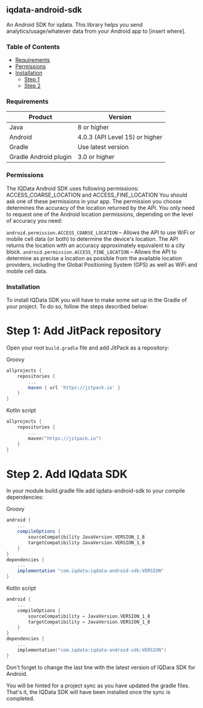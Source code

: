 ## iqdata-android-sdk

An Android SDK for iqdata. This library helps you send analytics/usage/whatever data from your Android app to [insert where].

### Table of Contents
- [Requirements](#requirements)
- [Permissions](#permissions)
- [Installation](#installation)
    - [Step 1](#permissions)
    - [Step 2](#permissions)

### Requirements
|Product|Version|
|---|---|
|Java|8 or higher|
|Android|4.0.3 (API Level 15) or higher|
|Gradle|Use latest version|
|Gradle Android plugin|3.0 or higher|

### Permissions
The IQData Android SDK uses following permissions: ACCESS_COARSE_LOCATION and ACCESS_FINE_LOCATION You should ask one of these permissions in your app.
The permission you choose determines the accuracy of the location returned by the API. You only need to request one of the Android location permissions, depending on the level of accuracy you need:

`android.permission.ACCESS_COARSE_LOCATION` – Allows the API to use WiFi or mobile cell data (or both) to determine the device's location. The API returns the location with an accuracy approximately equivalent to a city block.
`android.permission.ACCESS_FINE_LOCATION` – Allows the API to determine as precise a location as possible from the available location providers, including the Global Positioning System (GPS) as well as WiFi and mobile cell data.

### Installation

To install IQData SDK you will have to make some set up in the Gradle of your project. To do so, follow the steps described below:

# Step 1: Add JitPack repository

Open your root `build.gradle` file and add JitPack as a repository:

Groovy
```groovy
allprojects {
    repositories {
        ...
        maven { url 'https://jitpack.io' }
    }
}
```
Kotlin script
```kotlin
allprojects {
    repositories {
        ...
        maven("https://jitpack.io")
    }
}
```
# Step 2. Add IQdata SDK

In your module build.gradle file add iqdata-android-sdk to your compile dependencies:

Groovy
```groovy
android {
    ...
    compileOptions {
        sourceCompatibility JavaVersion.VERSION_1_8
        targetCompatibility JavaVersion.VERSION_1_8
    }
}
dependencies {
    ...
    implementation "com.iqdata:iqdata-android-sdk:VERSION"
}
```
Kotlin script
```kotlin
android {
    ...
    compileOptions {
        sourceCompatibility = JavaVersion.VERSION_1_8
        targetCompatibility = JavaVersion.VERSION_1_8
    }
}
dependencies {
    ...
    implementation("com.iqdata:iqdata-android-sdk:VERSION")
}
```
Don't forget to change the last line with the latest version of IQDara SDK for Android.

You will be hinted for a project sync as you have updated the gradle files. That's it, the IQData SDK will have been installed once the sync is completed.
